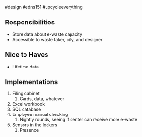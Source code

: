 #design #edns151 #upcycleeverything 

## Responsibilities
- Store data about e-waste capacity
- Accessible to waste taker, city, and designer

## Nice to Haves
- Lifetime data


## Implementations
1. Filing cabinet
	1. Cards, data, whatever
2. Excel workbook
3. SQL database
4. Employee manual checking
	1. Nightly rounds, seeing if center can receive more e-waste
5. Sensors in the lockers
	1. Presence 